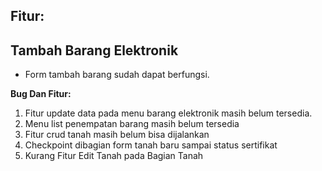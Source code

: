 ## Fitur:

## Tambah Barang Elektronik

- Form tambah barang sudah dapat berfungsi.

**Bug Dan Fitur:**

1. Fitur update data pada menu barang elektronik masih belum tersedia.
2. Menu list penempatan barang masih belum tersedia
3. Fitur crud tanah masih belum bisa dijalankan
4. Checkpoint dibagian form tanah baru sampai status sertifikat
5. Kurang Fitur Edit Tanah pada Bagian Tanah
